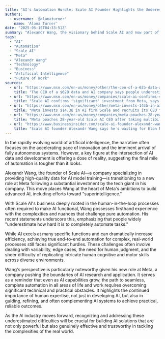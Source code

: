 ```yaml
---
title: "AI's Automation Hurdle: Scale AI Founder Highlights the Underestimated Difficulty of Full Automation"
authors:
  - username: '@alanaturner'
    name: 'Alana Turner'
date: "2025-06-15T04:33:51Z"
summary: "Alexandr Wang, the visionary behind Scale AI and now part of Meta's AI leadership, shares a crucial perspective from the front lines of AI development: the journey to complete task automation is far more challenging than many anticipate. His insights come as Scale AI receives a significant investment from Meta, underscoring the complex path forward in the race for artificial intelligence."
tags:
  - "AI"
  - "Automation"
  - "Scale AI"
  - "Meta"
  - "Alexandr Wang"
  - "Technology"
  - "Business"
  - "Artificial Intelligence"
  - "Future of Work"
sources:
  - url: "https://www.msn.com/en-us/money/other/the-ceo-of-a-62b-data-and-ai-company-says-people-underestimate-how-hard-it-is-to-completely-automate-tasks/ar-AA1GCeIn"
    title: "The CEO of a $62B data and AI company says people underestimate how hard it is to completely automate tasks"
  - url: "https://www.msn.com/en-us/money/companies/scale-ai-confirms-significant-investment-from-meta-says-ceo-alexanr-wang-is-leaving/ar-AA1GDuRF"
    title: "Scale AI confirms 'significant' investment from Meta, says CEO Alexandr Wang is leaving"
  - url: "https://www.msn.com/en-us/money/other/meta-invests-143b-in-ai-firm-scale-and-recruits-its-ceo-for-superintelligence-team/ar-AA1GCOFr"
    title: "Meta invests $14.3B in AI firm Scale and recruits its CEO for 'superintelligence' team"
  - url: "https://www.msn.com/en-us/money/companies/meta-poaches-28-year-old-scale-ai-ceo-after-taking-multibillion-dollar-stake-in-startup/ar-AA1GF6s8"
    title: "Meta poaches 28-year-old Scale AI CEO after taking multibillion dollar stake in startup"
  - url: "https://www.businessinsider.com/scale-ai-founder-alexandr-wang-meta-neuralink-kids-elon-musk-2025-6"
    title: "Scale AI founder Alexandr Wang says he's waiting for Elon Musk's Neuralink before he has kids"
---
```


In the rapidly evolving world of artificial intelligence, the narrative often focuses on the accelerating pace of innovation and the imminent arrival of fully autonomous systems. However, a key figure at the intersection of AI data and development is offering a dose of reality, suggesting the final mile of automation is tougher than it looks.

Alexandr Wang, the founder of Scale AI—a company specializing in providing high-quality data for AI model training—is transitioning to a new role at Meta following a substantial investment by the tech giant in his company. This move places Wang at the heart of Meta's ambitions to build advanced AI, including efforts toward "superintelligence."

With Scale AI's business deeply rooted in the human-in-the-loop processes often required to make AI functional, Wang possesses firsthand experience with the complexities and nuances that challenge pure automation. His recent statements underscore this, emphasizing that people widely "underestimate how hard it is to completely automate tasks."

While AI excels at many specific functions and can dramatically increase efficiency, achieving true end-to-end automation for complex, real-world processes still faces significant hurdles. These challenges often involve dealing with variability, edge cases, the need for human judgment, and the sheer difficulty of replicating intricate human cognitive and motor skills across diverse environments.

Wang's perspective is particularly noteworthy given his new role at Meta, a company pushing the boundaries of AI research and application. It serves as a reminder that even as AI capabilities grow, the path to seamless, complete automation in all areas of life and work requires overcoming significant technical and practical obstacles. It highlights the continued importance of human expertise, not just in developing AI, but also in guiding, refining, and often complementing AI systems to achieve practical, reliable outcomes.

As the AI industry moves forward, recognizing and addressing these underestimated difficulties will be crucial for building AI solutions that are not only powerful but also genuinely effective and trustworthy in tackling the complexities of the real world.
